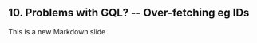 ##  10. Problems with GQL? -- Over-fetching eg IDs <!-- .element: data-theme="ka-content" -->

This is a new Markdown slide

